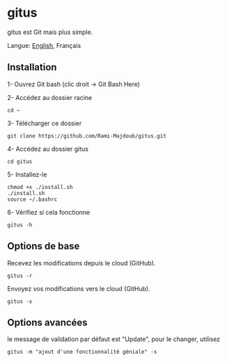 # gitus
gitus est Git mais plus simple.

Langue: [English](./README.md), Français
## Installation
1- Ouvrez Git bash (clic droit -> Git Bash Here)

2- Accédez au dossier racine

	cd ~

3- Télécharger ce dossier

	git clone https://github.com/Rami-Majdoub/gitus.git

4- Accédez au dossier gitus

	cd gitus

5- Installez-le

	chmod +x ./install.sh
	./install.sh
	source ~/.bashrc

6- Vérifiez si cela fonctionne

	gitus -h

## Options de base
Recevez les modifications depuis le cloud (GitHub).

	gitus -r

Envoyez vos modifications vers le cloud (GitHub).

	gitus -s

## Options avancées
le message de validation par défaut est "Update", pour le changer, utilisez

	gitus -m "ajout d'une fonctionnalité géniale" -s
